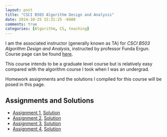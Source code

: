 ```yaml
---
layout: post
title: "CSCI B503 Algorithm Design and Analysis"
date: 2014-10-25 15:31:25 -0400
comments: true
categories: [Algorithm, CS, teaching]
---
```

I am the associated instructor (generally known as TA) for *CSCI B503 Algorithm Design and Analysis*, instructed by professor Funda Ergun. Course page can be found [here](http://homes.soic.indiana.edu/fergun/TEACHING/FA14/503.html).

This course intends to be a graduate level course but is relatively easy compared with the algorithm course I took when I was an undergrad.

Homework assignments and the solutions I compiled for this course will be posed in this page.

## Assignments and Solutions

+ [Assignment 1](/resources/B503/hw1.pdf), [Solution](/resources/B503/solution_1.pdf)
+ [Assignment 2](/resources/B503/hw2.pdf), [Solution](/resources/B503/solution_2.pdf)
+ [Assignment 3](/resources/B503/hw3.pdf), [Solution](/resources/B503/solution_3.pdf)
+ [Assignment 4](/resources/B503/hw4.pdf), [Solution](/resources/B503/solution_4.pdf)
